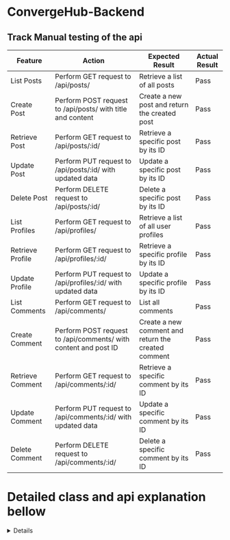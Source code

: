 # ConvergeHub-Backend

## Track Manual testing of the api

| Feature                | Action                                                            | Expected Result                                  | Actual Result   |
|------------------------|-------------------------------------------------------------------|--------------------------------------------------|-----------------|
| List Posts             | Perform GET request to /api/posts/                                | Retrieve a list of all posts                     | Pass               |
| Create Post            | Perform POST request to /api/posts/ with title and content       | Create a new post and return the created post    | Pass               |
| Retrieve Post          | Perform GET request to /api/posts/:id/                            | Retrieve a specific post by its ID                | Pass               |
| Update Post            | Perform PUT request to /api/posts/:id/ with updated data          | Update a specific post by its ID                  | Pass               |
| Delete Post            | Perform DELETE request to /api/posts/:id/                         | Delete a specific post by its ID                  | Pass               |
| List Profiles          | Perform GET request to /api/profiles/                             | Retrieve a list of all user profiles              | Pass               |
| Retrieve Profile       | Perform GET request to /api/profiles/:id/                         | Retrieve a specific profile by its ID             | Pass               |
| Update Profile         | Perform PUT request to /api/profiles/:id/ with updated data       | Update a specific profile by its ID               | Pass               |
| List Comments          | Perform GET request to /api/comments/                             | List all comments                                 | Pass               |
| Create Comment         | Perform POST request to /api/comments/ with content and post ID   | Create a new comment and return the created comment | Pass             |
| Retrieve Comment       | Perform GET request to /api/comments/:id/                         | Retrieve a specific comment by its ID             | Pass               |
| Update Comment         | Perform PUT request to /api/comments/:id/ with updated data       | Update a specific comment by its ID               | Pass               |
| Delete Comment         | Perform DELETE request to /api/comments/:id/                      | Delete a specific comment by its ID               | Pass               |

# Detailed class  and api explanation bellow
<details>

# Models

### The Post class is a Django model representing a post in the application. It has the following fields:

## Post
- owner: ForeignKey relation to the User model (author of the post).
- created_at: DateTime field indicating when the post was created.
- updated_at: DateTime field indicating the last time the post was updated.
- title: CharField for the post's title.
- content: TextField for the post's content (optional).
- image: ImageField for the post's image (optional).
- image_filter: CharField for the image filter to be applied (default is 'normal').

## Profile
- owner: OneToOneField relation to the User model.
- created_at: DateTime field indicating when the profile was created.
- updated_at: DateTime field indicating the last time the profile was updated.
- name: CharField for the user's display name (optional).
- content: TextField for the user's profile content (optional).
- image: ImageField for the user's profile image.

## Comment
- owner: ForeignKey relation to the User model (author of the comment).
- post: ForeignKey relation to the Post model (the post the comment is related to).
- created_at: DateTime field indicating when the comment was created.
- updated_at: DateTime field indicating the last time the comment was updated.
- content: TextField for the comment's content.

# Serializers
## Post serializer :
#### PostSerializer Class
- Serializes the Post model.
- Includes extra fields: owner (username), is_owner, profile_id, and profile_image.
- Validates image size, height, and width.

## Profile serializer :
#### ProfileSerializer Class
- Serializes the Profile model.
- Includes extra fields: owner (username) and is_owner

## Comments serializer :
#### CommentSerializer Class
- Serializes the Comment model.
- Includes extra fields: owner (username), is_owner, profile_id, and profile_image.
#### CommentDetailSerializer Class
- Inherits from CommentSerializer.
- Adds the post field (ID of the related post).
# Views
## Posts views :
#### PostList Class (APIView)
- Handles the listing of all posts and the creation of new posts.
- Serializer class: PostSerializer
- Permission classes: IsAuthenticatedOrReadOnly
#### PostDetail Class (APIView)
- Handles the retrieval, updating, and deletion of a single post by its ID.
- Serializer class: PostSerializer
- Permission classes: IsOwnerOrReadOnly
## Profiles App views :
#### ProfileList Class (APIView)
- Handles the listing of all user profiles.
- No post method provided, as profile creation is handled by Django signals.
#### ProfileDetail Class (APIView)
- Handles the retrieval and updating of a single user profile by its ID.
- Serializer class: ProfileSerializer
- Permission classes: IsOwnerOrReadOnly
## Comments views :
#### CommentList Class (ListCreateAPIView)
- Handles the listing of all comments and the creation of new comments.
- Serializer class: CommentSerializer
- Permission classes: IsAuthenticatedOrReadOnly
#### CommentDetail Class (RetrieveUpdateDestroyAPIView)
- Handles the retrieval, updating, and deletion of a single comment by its ID.
- Serializer class: CommentDetailSerializer
- Permission classes: IsOwnerOrReadOnly